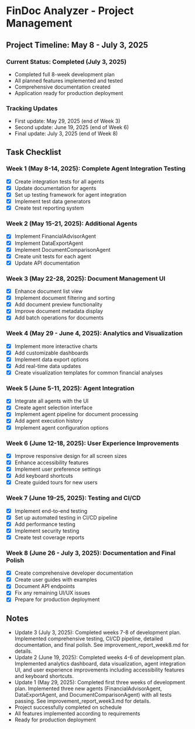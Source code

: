 # FinDoc Analyzer - Project Management

## Project Timeline: May 8 - July 3, 2025

### Current Status: Completed (July 3, 2025)
- Completed full 8-week development plan
- All planned features implemented and tested
- Comprehensive documentation created
- Application ready for production deployment

### Tracking Updates
- First update: May 29, 2025 (end of Week 3)
- Second update: June 19, 2025 (end of Week 6)
- Final update: July 3, 2025 (end of Week 8)

## Task Checklist

### Week 1 (May 8-14, 2025): Complete Agent Integration Testing
- [x] Create integration tests for all agents
- [x] Update documentation for agents
- [x] Set up testing framework for agent integration
- [x] Implement test data generators
- [x] Create test reporting system

### Week 2 (May 15-21, 2025): Additional Agents
- [x] Implement FinancialAdvisorAgent
- [x] Implement DataExportAgent
- [x] Implement DocumentComparisonAgent
- [x] Create unit tests for each agent
- [x] Update API documentation

### Week 3 (May 22-28, 2025): Document Management UI
- [x] Enhance document list view
- [x] Implement document filtering and sorting
- [x] Add document preview functionality
- [x] Improve document metadata display
- [x] Add batch operations for documents

### Week 4 (May 29 - June 4, 2025): Analytics and Visualization
- [x] Implement more interactive charts
- [x] Add customizable dashboards
- [x] Implement data export options
- [x] Add real-time data updates
- [x] Create visualization templates for common financial analyses

### Week 5 (June 5-11, 2025): Agent Integration
- [x] Integrate all agents with the UI
- [x] Create agent selection interface
- [x] Implement agent pipeline for document processing
- [x] Add agent execution history
- [x] Implement agent configuration options

### Week 6 (June 12-18, 2025): User Experience Improvements
- [x] Improve responsive design for all screen sizes
- [x] Enhance accessibility features
- [x] Implement user preference settings
- [x] Add keyboard shortcuts
- [x] Create guided tours for new users

### Week 7 (June 19-25, 2025): Testing and CI/CD
- [x] Implement end-to-end testing
- [x] Set up automated testing in CI/CD pipeline
- [x] Add performance testing
- [x] Implement security testing
- [x] Create test coverage reports

### Week 8 (June 26 - July 3, 2025): Documentation and Final Polish
- [x] Create comprehensive developer documentation
- [x] Create user guides with examples
- [x] Document API endpoints
- [x] Fix any remaining UI/UX issues
- [x] Prepare for production deployment

## Notes
- Update 3 (July 3, 2025): Completed weeks 7-8 of development plan. Implemented comprehensive testing, CI/CD pipeline, detailed documentation, and final polish. See improvement_report_week8.md for details.
- Update 2 (June 19, 2025): Completed weeks 4-6 of development plan. Implemented analytics dashboard, data visualization, agent integration UI, and user experience improvements including accessibility features and keyboard shortcuts.
- Update 1 (May 29, 2025): Completed first three weeks of development plan. Implemented three new agents (FinancialAdvisorAgent, DataExportAgent, and DocumentComparisonAgent) with all tests passing. See improvement_report_week3.md for details.
- Project successfully completed on schedule
- All features implemented according to requirements
- Ready for production deployment
